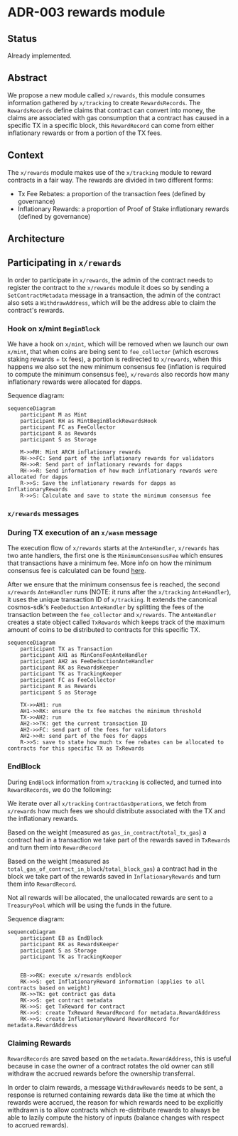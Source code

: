 # ADR-003 rewards module

## Status

Already implemented.

## Abstract

We propose a new module called `x/rewards`, this module consumes information gathered by `x/tracking` to create `RewardsRecords`.
The `RewardsRecords` define claims that contract can convert into money, the claims are associated with gas consumption
that a contract has caused in a specific TX in a specific block, this `RewardRecord` can come from either inflationary rewards
or from a portion of the TX fees.

## Context

The `x/rewards` module makes use of the `x/tracking` module to reward contracts in a fair way.
The rewards are divided in two different forms:
- Tx Fee Rebates: a proportion of the transaction fees (defined by governance)
- Inflationary Rewards: a proportion of Proof of Stake inflationary rewards (defined by governance)

## Architecture

## Participating in `x/rewards`

In order to participate in `x/rewards`, the admin of the contract needs to register the contract to the `x/rewards` module
it does so by sending a `SetContractMetadata` message in a transaction, the admin of the contract also sets a `WithdrawAddress`, which
will be the address able to claim the contract's rewards.

### Hook on x/mint `BeginBlock`

We have a hook on `x/mint`, which will be removed when we launch our own `x/mint`, that when coins are being sent to 
`fee_collector` (which escrows staking rewards + tx fees), a portion is redirected to `x/rewards`, when this happens
we also set the new minimum consensus fee (inflation is required to compute the minimum consensus fee), `x/rewards` also
records how many inflationary rewards were allocated for dapps.

Sequence diagram:

```mermaid
sequenceDiagram
    participant M as Mint
    participant RH as MintBeginBlockRewardsHook
    participant FC as FeeCollector
    participant R as Rewards
    participant S as Storage
    
    M->>RH: Mint ARCH inflationary rewards
    RH->>FC: Send part of the inflationary rewards for validators
    RH->>R: Send part of inflationary rewards for dapps
    RH->>R: Send information of how much inflationary rewards were allocated for dapps 
    R->>S: Save the inflationary rewards for dapps as InflationaryRewards
    R->>S: Calculate and save to state the minimum consensus fee
```

### `x/rewards` messages

### During TX execution of an `x/wasm` message

The execution flow of `x/rewards` starts at the `AnteHandler`, `x/rewards` has two ante handlers, the first one is the 
`MinimumConsensusFee` which ensures that transactions have a minimum fee. More info on how the minimum consensus fee is 
calculated can be found [here](https://gist.github.com/fdymylja/48dc9f2bf9f81d9bf5650b0dd06efc95).

After we ensure that the minimum consensus fee is reached, the second `x/rewards` `AnteHandler` runs (NOTE: it runs after
the `x/tracking` `AnteHandler`), it uses the unique transaction ID of `x/tracking`. It extends the canonical cosmos-sdk's
`FeeDeduction` `AnteHandler` by splitting the fees of  the transaction between the `fee_collector` and `x/rewards`. The 
`AnteHandler` creates a state object called `TxRewards` which keeps track of the maximum amount of coins to be distributed
to contracts for this specific TX.

```mermaid
sequenceDiagram
    participant TX as Transaction
    participant AH1 as MinConsFeeAnteHandler
    participant AH2 as FeeDeductionAnteHandler
    participant RK as RewardsKeeper
    participant TK as TrackingKeeper
    participant FC as FeeCollector
    participant R as Rewards
    participant S as Storage
    
    TX->>AH1: run
    AH1->>RK: ensure the tx fee matches the minimum threshold
    TX->>AH2: run
    AH2->>TK: get the current transaction ID
    AH2->>FC: send part of the fees for validators
    AH2->>R: send part of the fees for dapps
    R->>S: save to state how much tx fee rebates can be allocated to contracts for this specific TX as TxRewards
```

### EndBlock

During `EndBlock` information from `x/tracking` is collected, and turned into `RewardRecords`, we do the following:

We iterate over all `x/tracking` `ContractGasOperation`s, we fetch from `x/rewards` how much fees we should distribute 
associated with the TX and the inflationary rewards. 

Based on the weight (measured as `gas_in_contract`/`total_tx_gas`) a contract had in a transaction we take part of the 
rewards saved in `TxRewards` and turn them into `RewardRecord` 

Based on the weight (measured as `total_gas_of_contract_in_block`/`total_block_gas`) a contract had in the block we take
part of the rewards saved in `InflationaryRewards` and turn them into `RewardRecord`.

Not all rewards will be allocated, the unallocated rewards are sent to a `TreasuryPool` which will be using the funds in
the future.

Sequence diagram:

```mermaid
sequenceDiagram
    participant EB as EndBlock
    participant RK as RewardsKeeper
    participant S as Storage
    participant TK as TrackingKeeper


    EB->>RK: execute x/rewards endblock
    RK->>S: get InflationaryReward information (applies to all contracts based on weight)
    RK->>TK: get contract gas data
    RK->>S: get contract metadata
    RK->>S: get TxReward for contract
    RK->>S: create TxReward RewardRecord for metadata.RewardAddress 
    RK->>S: create InflationaryReward RewardRecord for metadata.RewardAddress
```

### Claiming Rewards

`RewardRecords` are saved based on the `metadata.RewardAddress`, this is useful because in case the owner of a contract
rotates the old owner can still withdraw  the accrued rewards before the ownership transferral.

In order to claim rewards, a message `WithdrawRewards` needs to be sent, a response is returned containing rewards data 
like the time at which the rewards were accrued, the reason for which rewards need to be explicitly withdrawn is to allow
contracts which re-distribute rewards to always be able to lazily compute the history of inputs (balance changes with respect
to accrued rewards).

